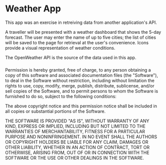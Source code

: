 # Weather App
This app was an exercise in retreiving data from another application's API. 

A traveller will be presented with a weather dashboard that shows the 5-day forecast. The user may enter the name of up to five cities; the list of cities will be saved to the page for retrieval at the user's convenience. Icons provide a visual representation of weather conditions. 

The OpenWeather API is the source of the data used in this app. 

###
Permission is hereby granted, free of charge, to any person obtaining a copy of this software and associated documentation files (the "Software"), to deal in the Software without restriction, including without limitation the rights to use, copy, modify, merge, publish, distribute, sublicense, and/or sell copies of the Software, and to permit persons to whom the Software is furnished to do so, subject to the following conditions:

The above copyright notice and this permission notice shall be included in all copies or substantial portions of the Software.

THE SOFTWARE IS PROVIDED "AS IS", WITHOUT WARRANTY OF ANY KIND, EXPRESS OR IMPLIED, INCLUDING BUT NOT LIMITED TO THE WARRANTIES OF MERCHANTABILITY, FITNESS FOR A PARTICULAR PURPOSE AND NONINFRINGEMENT. IN NO EVENT SHALL THE AUTHORS OR COPYRIGHT HOLDERS BE LIABLE FOR ANY CLAIM, DAMAGES OR OTHER LIABILITY, WHETHER IN AN ACTION OF CONTRACT, TORT OR OTHERWISE, ARISING FROM, OUT OF OR IN CONNECTION WITH THE SOFTWARE OR THE USE OR OTHER DEALINGS IN THE SOFTWARE.
